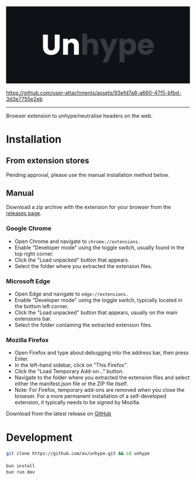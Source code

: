 ![splash](./docs/splash.png)

https://github.com/user-attachments/assets/93efd7a8-a660-47f5-bfbd-3d3e7755e2eb


---

Browser extension to unhype/neutralise headers on the web.

# Installation

## From extension stores

Pending approval, please use the manual installation method below.

## Manual

Download a zip archive with the extension for your browser from the [releases page](https://github.com/av/unhype/releases).

### Google Chrome

- Open Chrome and navigate to `chrome://extensions.`
- Enable "Developer mode" using the toggle switch, usually found in the top right corner.
- Click the "Load unpacked" button that appears.
- Select the folder where you extracted the extension files.

### Microsoft Edge

- Open Edge and navigate to `edge://extensions.`
- Enable "Developer mode" using the toggle switch, typically located in the bottom left corner.
- Click the "Load unpacked" button that appears, usually on the main extensions bar.
- Select the folder containing the extracted extension files.

### Mozilla Firefox

- Open Firefox and type about:debugging into the address bar, then press Enter.
- In the left-hand sidebar, click on "This Firefox".
- Click the "Load Temporary Add-on..." button.
- Navigate to the folder where you extracted the extension files and select either the manifest.json file or the ZIP file itself.
- Note: For Firefox, temporary add-ons are removed when you close the browser. For a more permanent installation of a self-developed extension, it typically needs to be signed by Mozilla.

Download from the latest release on [GitHub](https://github.com/av/unhype/releases)

# Development

```bash
git clone https://github.com/av/unhype.git && cd unhype

bun install
bun run dev
```
